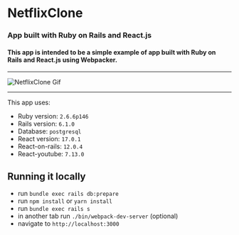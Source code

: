 # NetflixClone
### App built with Ruby on Rails and React.js

#### This app is intended to be a simple example of app built with **Ruby on Rails** and **React.js** using **Webpacker**.



---
![NetflixClone Gif](https://github.com/adifsgaid/netflixClone/app/assets/images/img.gif)

---

This app uses:

* Ruby version: `2.6.6p146`
* Rails version: `6.1.0`
* Database: `postgresql`
* React version: `17.0.1`
* React-on-rails: `12.0.4`
* React-youtube: `7.13.0`

## Running it locally
- run `bundle exec rails db:prepare`
- run `npm install` or `yarn install`
- run `bundle exec rails s`
- in another tab run `./bin/webpack-dev-server` (optional) 
- navigate to `http://localhost:3000`
